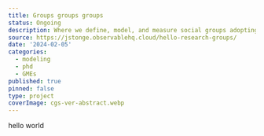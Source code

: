 ```yaml
---
title: Groups groups groups
status: Ongoing
description: Where we define, model, and measure social groups adopting a trandiscplinary perspective.
source: https://jstonge.observablehq.cloud/hello-research-groups/
date: '2024-02-05'
categories:
  - modeling
  - phd
  - GMEs
published: true
pinned: false
type: project
coverImage: cgs-ver-abstract.webp
---
```


hello world
